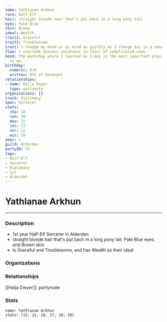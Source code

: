 ```yaml
---
name: Yathlanae Arkhun
race: Half-Elf
hair: straight blonde hair that's put back in a long pony tail
eyes: Pale Blue
skin: Brown
ideal: Wealth
trait1: Graceful
trait2: Troublesome
trait: I change my mood or my mind as quickly as I change key in a song.
flaw: I overlook obvious solutions in favor of complicated ones.
bond: The workshop where I learned my trade is the most important place in the world
  to me.
birthday:
  numeric: 8/8
  written: 8th of Ravenent
relationships:
- name: Halja Dwyer
  type: partymate
organizations: []
track: Diplomacy
spec: Sorcerer
stats:
  cha: 18
  con: 10
  dex: 11
  int: 17
  str: 12
  wis: 10
year: 1
guild: Alderden
partyID: 55
tags:
- Half-Elf
- Sorcerer
- Diplomacy
- 1st
- Alderden
---
```

# Yathlanae Arkhun
---
### Description
- 1st year Half-Elf Sorcerer in Alderden
- straight blonde hair that's put back in a long pony tail, Pale Blue eyes, and Brown skin
- Is Graceful and Troublesome, and has Wealth as their ideal

### Organizations
### Relationships
[[Halja Dwyer]]: partymate
### Stats
```statblock
name: Yathlanae Arkhun
stats: [12, 11, 10, 17, 10, 18]
```